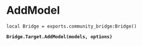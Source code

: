# AddModel



<pre class="language-lua"><code class="lang-lua">local Bridge = exports.community_bridge:Bridge()

<strong>Bridge.Target.AddModel(models, options)
</strong>

</code></pre>
